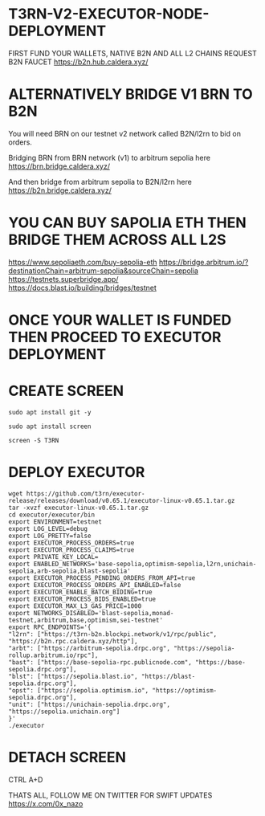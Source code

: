 # T3RN-V2-EXECUTOR-NODE-DEPLOYMENT
FIRST FUND YOUR WALLETS, NATIVE B2N AND ALL L2 CHAINS
REQUEST B2N FAUCET
https://b2n.hub.caldera.xyz/

# ALTERNATIVELY BRIDGE V1 BRN TO B2N
You will need BRN on our testnet v2 network called B2N/l2rn to bid on orders.

Bridging BRN from BRN network (v1) to arbitrum sepolia here https://brn.bridge.caldera.xyz/ 

And then bridge from arbitrum sepolia to B2N/l2rn here https://b2n.bridge.caldera.xyz/

# YOU CAN BUY SAPOLIA ETH THEN BRIDGE THEM ACROSS ALL L2S
https://www.sepoliaeth.com/buy-sepolia-eth
https://bridge.arbitrum.io/?destinationChain=arbitrum-sepolia&sourceChain=sepolia
https://testnets.superbridge.app/
https://docs.blast.io/building/bridges/testnet

# ONCE YOUR WALLET IS FUNDED THEN PROCEED TO EXECUTOR DEPLOYMENT

# CREATE SCREEN 
    
    sudo apt install git -y

    sudo apt install screen

    screen -S T3RN

    
# DEPLOY EXECUTOR

    wget https://github.com/t3rn/executor-release/releases/download/v0.65.1/executor-linux-v0.65.1.tar.gz
    tar -xvzf executor-linux-v0.65.1.tar.gz
    cd executor/executor/bin
    export ENVIRONMENT=testnet
    export LOG_LEVEL=debug
    export LOG_PRETTY=false
    export EXECUTOR_PROCESS_ORDERS=true
    export EXECUTOR_PROCESS_CLAIMS=true
    export PRIVATE_KEY_LOCAL=
    export ENABLED_NETWORKS='base-sepolia,optimism-sepolia,l2rn,unichain-sepolia,arb-sepolia,blast-sepolia'
    export EXECUTOR_PROCESS_PENDING_ORDERS_FROM_API=true
    export EXECUTOR_PROCESS_ORDERS_API_ENABLED=false
    export EXECUTOR_ENABLE_BATCH_BIDING=true
    export EXECUTOR_PROCESS_BIDS_ENABLED=true
    export EXECUTOR_MAX_L3_GAS_PRICE=1000
    export NETWORKS_DISABLED='blast-sepolia,monad-testnet,arbitrum,base,optimism,sei-testnet'
    export RPC_ENDPOINTS='{
    "l2rn": ["https://t3rn-b2n.blockpi.network/v1/rpc/public", "https://b2n.rpc.caldera.xyz/http"],
    "arbt": ["https://arbitrum-sepolia.drpc.org", "https://sepolia-rollup.arbitrum.io/rpc"],
    "bast": ["https://base-sepolia-rpc.publicnode.com", "https://base-sepolia.drpc.org"],
    "blst": ["https://sepolia.blast.io", "https://blast-sepolia.drpc.org"],
    "opst": ["https://sepolia.optimism.io", "https://optimism-sepolia.drpc.org"],
    "unit": ["https://unichain-sepolia.drpc.org", "https://sepolia.unichain.org"]
    }'
    ./executor

# DETACH SCREEN 
CTRL A+D

  THATS ALL, 
  FOLLOW ME ON TWITTER FOR SWIFT UPDATES  https://x.com/0x_nazo
